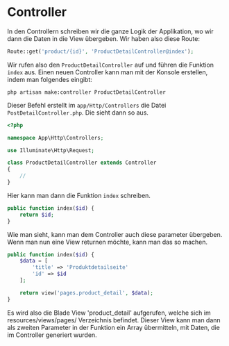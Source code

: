 # Controller
In den Controllern schreiben wir die ganze Logik der Applikation, wo wir dann die Daten in die View übergeben.
Wir haben also diese Route:
```php
Route::get('product/{id}', 'ProductDetailController@index');
```
Wir rufen also den `ProductDetailController` auf und führen die Funktion `index` aus.
Einen neuen Controller kann man mit der Konsole erstellen, indem man folgendes eingibt:
```
php artisan make:controller ProductDetailController
```  
Dieser Befehl erstellt im `app/Http/Controllers` die Datei `PostDetailController.php`. Die sieht dann so aus.
```php
<?php

namespace App\Http\Controllers;

use Illuminate\Http\Request;

class ProductDetailController extends Controller
{
    //
}

```

Hier kann man dann die Funktion `index` schreiben.
```php
public function index($id) {
    return $id;
}
```
Wie man sieht, kann man dem Controller auch diese parameter übergeben.
Wenn man nun eine View returnen möchte, kann man das so machen.
```php
public function index($id) {
    $data = [
        'title' => 'Produktdetailseite'
        'id' => $id
    ];

    return view('pages.product_detail', $data);
}
```
Es wird also die Blade View 'product_detail' aufgerufen, welche sich im resources/views/pages/ Verzeichnis befindet. Dieser View kann man dann als zweiten Parameter in der Funktion ein Array übermitteln, mit Daten, die im Controller generiert wurden.
